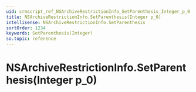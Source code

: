 ```yaml
---
uid: crmscript_ref_NSArchiveRestrictionInfo_SetParenthesis_Integer_p_0
title: NSArchiveRestrictionInfo.SetParenthesis(Integer p_0)
intellisense: NSArchiveRestrictionInfo.SetParenthesis
sortOrder: 1234
keywords: SetParenthesis(Integer)
so.topic: reference
---
```


# NSArchiveRestrictionInfo.SetParenthesis(Integer p_0)

